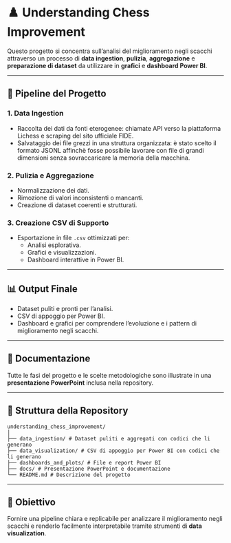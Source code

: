 # ♟️ Understanding Chess Improvement

Questo progetto si concentra sull’analisi del miglioramento negli scacchi attraverso un processo di **data ingestion**, **pulizia**, **aggregazione** e **preparazione di dataset** da utilizzare in **grafici** e **dashboard Power BI**.

---

## 🔄 Pipeline del Progetto

### 1. Data Ingestion
- Raccolta dei dati da fonti eterogenee: chiamate API verso la piattaforma Lichess e scraping del sito ufficiale FIDE.
- Salvataggio dei file grezzi in una struttura organizzata: è stato scelto il formato JSONL affinchè fosse possibile lavorare con file di grandi dimensioni senza sovraccaricare la memoria della macchina.

### 2. Pulizia e Aggregazione
- Normalizzazione dei dati.
- Rimozione di valori inconsistenti o mancanti.
- Creazione di dataset coerenti e strutturati.

### 3. Creazione CSV di Supporto
- Esportazione in file `.csv` ottimizzati per:
  - Analisi esplorativa.
  - Grafici e visualizzazioni.
  - Dashboard interattive in Power BI.

---

## 📊 Output Finale
- Dataset puliti e pronti per l’analisi.
- CSV di appoggio per Power BI.
- Dashboard e grafici per comprendere l’evoluzione e i pattern di miglioramento negli scacchi.

---

## 📑 Documentazione
Tutte le fasi del progetto e le scelte metodologiche sono illustrate in una **presentazione PowerPoint** inclusa nella repository.

---

## 📂 Struttura della Repository
```
understanding_chess_improvement/
│
├── data_ingestion/ # Dataset puliti e aggregati con codici che li generano
├── data_visualization/ # CSV di appoggio per Power BI con codici che li generano
├── dashboards_and_plots/ # File e report Power BI
├── docs/ # Presentazione PowerPoint e documentazione
└── README.md # Descrizione del progetto
```

---

## 🚀 Obiettivo
Fornire una pipeline chiara e replicabile per analizzare il miglioramento negli scacchi e renderlo facilmente interpretabile tramite strumenti di **data visualization**.
